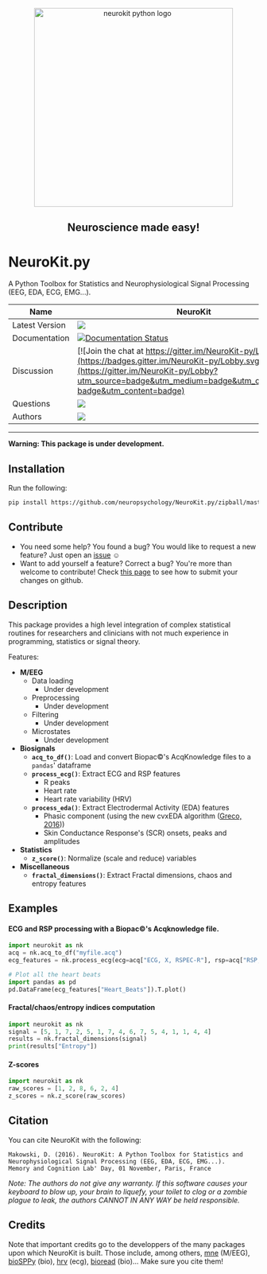 <p align="center"><img src="https://github.com/neuropsychology/NeuroKit.py/blob/master/docs/img/neurokit.png" width="400" align="center" alt="neurokit python logo"></p>

<h2 align="center">Neuroscience made easy!</h2>


# NeuroKit.py 
A Python Toolbox for Statistics and Neurophysiological Signal Processing (EEG, EDA, ECG, EMG...).





|Name|NeuroKit|
|----------------|---|
|Latest Version|[![](https://img.shields.io/badge/version-0.0.7-brightgreen.svg)](https://pypi.python.org/pypi/neurokit)|
|Documentation|[![Documentation Status](https://readthedocs.org/projects/neurokit/badge/?version=latest)](http://neurokit.readthedocs.io/en/latest/?badge=latest)|
|Discussion|[![Join the chat at https://gitter.im/NeuroKit-py/Lobby](https://badges.gitter.im/NeuroKit-py/Lobby.svg)](https://gitter.im/NeuroKit-py/Lobby?utm_source=badge&utm_medium=badge&utm_campaign=pr-badge&utm_content=badge)|
|Questions|[![](https://img.shields.io/badge/issue-create-purple.svg?colorB=FF9800)](https://github.com/neuropsychology/NeuroKit.py/issues)|
|Authors|[![](https://img.shields.io/badge/CV-D._Makowski-purple.svg?colorB=9C27B0)](https://cdn.rawgit.com/neuropsychology/Organization/master/CVs/DominiqueMakowski.pdf)|

---

**Warning: This package is under development.**

## Installation

Run the following:

```bash
pip install https://github.com/neuropsychology/NeuroKit.py/zipball/master
```

## Contribute
- You need some help? You found a bug? You would like to request a new feature? 
  Just open an [issue](https://github.com/neuropsychology/NeuroKit.py/issues) :relaxed:
- Want to add yourself a feature? Correct a bug? You're more than welcome to contribute!
  Check [this page](http://ecole-de-neuropsychologie.readthedocs.io/en/latest/Contributing/Contribute/) to see how to submit your changes on github.

## Description

This package provides a high level integration of complex statistical routines for researchers and clinicians with not much experience in programming, statistics or signal theory.

Features:

- **M/EEG**
  - Data loading
    - Under development
  - Preprocessing
    - Under development
  - Filtering
    - Under development
  - Microstates
    - Under development
- **Biosignals**
  - **`acq_to_df()`**: Load and convert Biopac:copyright:'s AcqKnowledge files to a `pandas`' dataframe
  - **`process_ecg()`**: Extract ECG and RSP features
    - R peaks
    - Heart rate
    - Heart rate variability (HRV)
  - **`process_eda()`**: Extract Electrodermal Activity (EDA) features
    - Phasic component (using the new cvxEDA algorithm ([Greco, 2016](https://www.ncbi.nlm.nih.gov/pubmed/26336110)))
    - Skin Conductance Response's (SCR) onsets, peaks and amplitudes 
- **Statistics**
  - **`z_score()`**: Normalize (scale and reduce) variables
- **Miscellaneous**
  - **`fractal_dimensions()`**: Extract Fractal dimensions, chaos and entropy features






## Examples


#### ECG and RSP processing with a Biopac:copyright:'s Acqknowledge file.
```python
import neurokit as nk
acq = nk.acq_to_df("myfile.acq")
ecg_features = nk.process_ecg(ecg=acq["ECG, X, RSPEC-R"], rsp=acq["RSP, X, RSPEC-R"])

# Plot all the heart beats
import pandas as pd
pd.DataFrame(ecg_features["Heart_Beats"]).T.plot()
```


#### Fractal/chaos/entropy indices computation
```python
import neurokit as nk
signal = [5, 1, 7, 2, 5, 1, 7, 4, 6, 7, 5, 4, 1, 1, 4, 4]
results = nk.fractal_dimensions(signal)
print(results["Entropy"])
```

#### Z-scores
```python
import neurokit as nk
raw_scores = [1, 2, 8, 6, 2, 4]
z_scores = nk.z_score(raw_scores)
```


## Citation
You can cite NeuroKit with the following:
```
Makowski, D. (2016). NeuroKit: A Python Toolbox for Statistics and Neurophysiological Signal Processing (EEG, EDA, ECG, EMG...).
Memory and Cognition Lab' Day, 01 November, Paris, France
```
*Note: The authors do not give any warranty. If this software causes your keyboard to blow up, your brain to liquefy, your toilet to clog or a zombie plague to leak, the authors CANNOT IN ANY WAY be held responsible.*

## Credits
Note that important credits go to the developpers of the many packages upon which NeuroKit is built. Those include, among others, [mne](http://mne-tools.github.io/stable/index.html) (M/EEG), [bioSPPy](https://github.com/PIA-Group/BioSPPy) (bio), [hrv](https://github.com/rhenanbartels/hrv) (ecg), [bioread](https://github.com/njvack/bioread) (bio)... Make sure you cite them!
